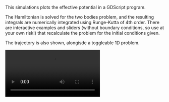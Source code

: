 This simulations plots the effective potential in a GDScript program.

The Hamiltonian is solved for the two bodies problem, and the resulting integrals are numerically integrated using Runge-Kutta of 4th order.
There are interactive examples and sliders (without boundary conditions, so use at your own risk!) that recalculate the problem for the initial conditions given.

The trajectory is also shown, alongisde a toggleable 1D problem.

![Example Gif](https://i.imgur.com/9LBGFmG.mp4)
